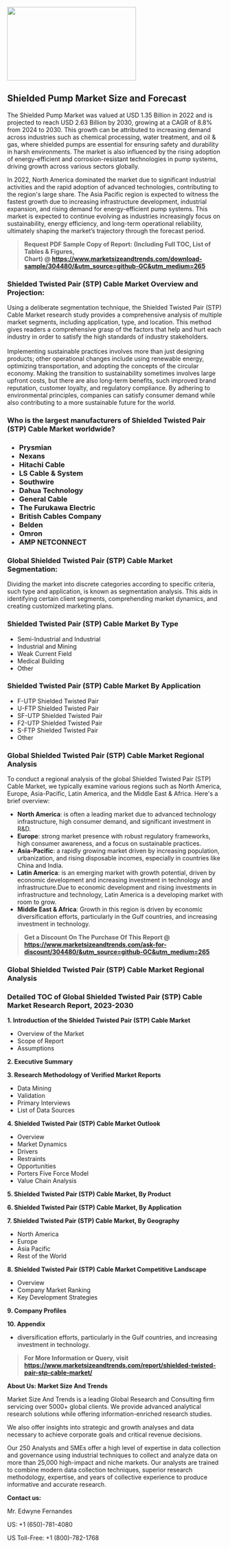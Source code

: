 <p><img class="alignnone size-medium wp-image-20088" src="https://ffe5etoiles.com/wp-content/uploads/2024/12/MST1-300x171.png" alt="" width="300" height="171" /></p><h2>Shielded Pump Market Size and Forecast</h2><p>The Shielded Pump Market was valued at USD 1.35 Billion in 2022 and is projected to reach USD 2.63 Billion by 2030, growing at a CAGR of 8.8% from 2024 to 2030. This growth can be attributed to increasing demand across industries such as chemical processing, water treatment, and oil & gas, where shielded pumps are essential for ensuring safety and durability in harsh environments. The market is also influenced by the rising adoption of energy-efficient and corrosion-resistant technologies in pump systems, driving growth across various sectors globally.</p><p>In 2022, North America dominated the market due to significant industrial activities and the rapid adoption of advanced technologies, contributing to the region's large share. The Asia Pacific region is expected to witness the fastest growth due to increasing infrastructure development, industrial expansion, and rising demand for energy-efficient pump systems. This market is expected to continue evolving as industries increasingly focus on sustainability, energy efficiency, and long-term operational reliability, ultimately shaping the market’s trajectory through the forecast period.</p></p><blockquote id="" class=""><strong>Request PDF Sample Copy of Report: (Including Full TOC, List of Tables &amp; Figures, Chart)&nbsp;@&nbsp;<strong><a href="https://www.marketsizeandtrends.com/download-sample/304480/&utm_source=github-GC&utm_medium=265" target="_blank">https://www.marketsizeandtrends.com/download-sample/304480/&utm_source=github-GC&utm_medium=265</a></strong></strong></blockquote><h3 id="" class="">Shielded Twisted Pair (STP) Cable Market&nbsp;Overview and Projection:</h3><p id="" class="">Using a deliberate segmentation technique, the Shielded Twisted Pair (STP) Cable Market research study provides a comprehensive analysis of multiple market segments, including application, type, and location. This method gives readers a comprehensive grasp of the factors that help and hurt each industry in order to satisfy the high standards of industry stakeholders. <br /> <br />Implementing sustainable practices involves more than just designing products; other operational changes include using renewable energy, optimizing transportation, and adopting the concepts of the circular economy. Making the transition to sustainability sometimes involves large upfront costs, but there are also long-term benefits, such improved brand reputation, customer loyalty, and regulatory compliance. By adhering to environmental principles, companies can satisfy consumer demand while also contributing to a more sustainable future for the world.</p><h3 id="" class="">Who is the largest manufacturers of&nbsp;Shielded Twisted Pair (STP) Cable Market worldwide?</h3><h3 class=""><p><ul><li>Prysmian </li><li> Nexans </li><li> Hitachi Cable </li><li> LS Cable & System </li><li> Southwire </li><li> Dahua Technology </li><li> General Cable </li><li> The Furukawa Electric </li><li> British Cables Company </li><li> Belden </li><li> Omron </li><li> AMP NETCONNECT</li></ul></p></h3><h3 id="" class="">Global&nbsp;Shielded Twisted Pair (STP) Cable Market Segmentation:</h3><p id="" class="">Dividing the market into discrete categories according to specific criteria, such type and application, is known as segmentation analysis. This aids in identifying certain client segments, comprehending market dynamics, and creating customized marketing plans.</p><h3 id="" class="">Shielded Twisted Pair (STP) Cable Market&nbsp;By Type</h3><p><p><ul><li>Semi-Industrial and Industrial</li><li> Industrial and Mining</li><li> Weak Current Field</li><li> Medical Building</li><li> Other</p></li></ul></p></p><h3 id="" class="">Shielded Twisted Pair (STP) Cable Market&nbsp;By Application</h3><p class=""><p><ul><li>F-UTP Shielded Twisted Pair</li><li> U-FTP Shielded Twisted Pair</li><li> SF-UTP Shielded Twisted Pair</li><li> F2-UTP Shielded Twisted Pair</li><li> S-FTP Shielded Twisted Pair</li><li> Other</li></ul></p></p><h3 id="" class="">Global Shielded Twisted Pair (STP) Cable Market Regional Analysis</h3><p id="" class="">To conduct a regional analysis of the global Shielded Twisted Pair (STP) Cable Market, we typically examine various regions such as North America, Europe, Asia-Pacific, Latin America, and the Middle East &amp; Africa. Here's a brief overview:</p><ul><li><strong>North America</strong>: is often a leading market due to advanced technology infrastructure, high consumer demand, and significant investment in R&amp;D.</li><li><strong>Europe</strong>: strong market presence with robust regulatory frameworks, high consumer awareness, and a focus on sustainable practices.</li><li><strong>Asia-Pacific</strong>: a rapidly growing market driven by increasing population, urbanization, and rising disposable incomes, especially in countries like China and India.</li><li><strong>Latin America</strong>: is an emerging market with growth potential, driven by economic development and increasing investment in technology and infrastructure.Due to economic development and rising investments in infrastructure and technology, Latin America is a developing market with room to grow.</li><li><strong>Middle East &amp; Africa</strong>: Growth in this region is driven by economic diversification efforts, particularly in the Gulf countries, and increasing investment in technology.</li></ul><blockquote id="" class=""><strong>Get a Discount On The Purchase Of This Report @ <strong><a href="https://www.marketsizeandtrends.com/ask-for-discount/304480/&utm_source=github-GC&utm_medium=265" target="_blank">https://www.marketsizeandtrends.com/ask-for-discount/304480/&utm_source=github-GC&utm_medium=265</a></strong></strong></blockquote><h3 id="" class="">Global Shielded Twisted Pair (STP) Cable Market Regional Analysis</h3><h3 id="" class="">Detailed TOC of Global Shielded Twisted Pair (STP) Cable Market Research Report, 2023-2030</h3><p id="" class=""><strong>1. Introduction of the Shielded Twisted Pair (STP) Cable Market</strong></p><ul><li>Overview of the Market</li><li>Scope of Report</li><li>Assumptions</li></ul><p id="" class=""><strong>2. Executive Summary</strong></p><p id="" class=""><strong>3. Research Methodology of Verified Market Reports</strong></p><ul><li>Data Mining</li><li>Validation</li><li>Primary Interviews</li><li>List of Data Sources</li></ul><p id="" class=""><strong>4. Shielded Twisted Pair (STP) Cable Market Outlook</strong></p><ul><li>Overview</li><li>Market Dynamics</li><li>Drivers</li><li>Restraints</li><li>Opportunities</li><li>Porters Five Force Model</li><li>Value Chain Analysis</li></ul><p id="" class=""><strong>5. Shielded Twisted Pair (STP) Cable Market, By Product</strong></p><p id="" class=""><strong>6. Shielded Twisted Pair (STP) Cable Market, By Application</strong></p><p id="" class=""><strong>7. Shielded Twisted Pair (STP) Cable Market, By Geography</strong></p><ul><li>North America</li><li>Europe</li><li>Asia Pacific</li><li>Rest of the World</li></ul><p id="" class=""><strong>8. Shielded Twisted Pair (STP) Cable Market Competitive Landscape</strong></p><ul><li>Overview</li><li>Company Market Ranking</li><li>Key Development Strategies</li></ul><p id="" class=""><strong>9. Company Profiles</strong></p><p id="" class=""><strong>10. Appendix</strong></p><ul><li>diversification efforts, particularly in the Gulf countries, and increasing investment in technology.</li></ul><blockquote id="" class=""><strong>For More Information or Query, visit <strong><strong><a href="https://www.marketsizeandtrends.com/report/shielded-twisted-pair-stp-cable-market/" target="_blank">https://www.marketsizeandtrends.com/report/shielded-twisted-pair-stp-cable-market/</a></strong></strong></strong></blockquote><p id="" class=""><strong>About Us: Market Size And Trends</strong></p><p id="" class="">Market Size And Trends is a leading Global Research and Consulting firm servicing over 5000+ global clients. We provide advanced analytical research solutions while offering information-enriched research studies.</p><p id="" class="">We also offer insights into strategic and growth analyses and data necessary to achieve corporate goals and critical revenue decisions.</p><p id="" class="">Our 250 Analysts and SMEs offer a high level of expertise in data collection and governance using industrial techniques to collect and analyze data on more than 25,000 high-impact and niche markets. Our analysts are trained to combine modern data collection techniques, superior research methodology, expertise, and years of collective experience to produce informative and accurate research.</p><p id="" class=""><strong>Contact us:</strong></p><p id="" class="">Mr. Edwyne Fernandes</p><p id="" class="">US: +1 (650)-781-4080</p><p id="" class="">US Toll-Free: +1 (800)-782-1768</p>
